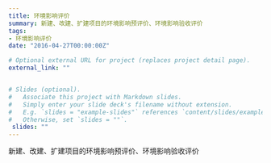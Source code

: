 ```yaml
---
title: 环境影响评价
summary: 新建、改建、扩建项目的环境影响预评价、环境影响验收评价
tags:
- 环境影响评价
date: "2016-04-27T00:00:00Z"

# Optional external URL for project (replaces project detail page).
external_link: ""


# Slides (optional).
#   Associate this project with Markdown slides.
#   Simply enter your slide deck's filename without extension.
#   E.g. `slides = "example-slides"` references `content/slides/example-slides.md`.
#   Otherwise, set `slides = ""`.
 slides: ""
---
```


新建、改建、扩建项目的环境影响预评价、环境影响验收评价
